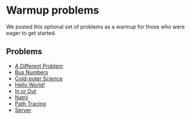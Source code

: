 # Warmup problems

We posted this optional set of problems as a warmup for those who were eager to get started.
<h2>Problems</h2>
<ul>
	<li><a href="https://open.kattis.com/problems/different">A Different Problem</a></li>
	<li><a href="https://open.kattis.com/problems/busnumbers">Bus Numbers</a></li>
	<li><a href="https://open.kattis.com/problems/cold">Cold-puter Science</a></li>
	<li><a href="https://open.kattis.com/problems/hello">Hello World!</a></li>
	<li><a href="https://open.kattis.com/problems/mandelbrot">In or Out</a></li>
        <li><a href="https://open.kattis.com/problems/natrij">Natrij</a></li>
        <li><a href="https://open.kattis.com/problems/pathtracing">Path Tracing</a></li>
        <li><a href="https://open.kattis.com/problems/server">Server</a></li>
</ul>
